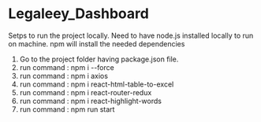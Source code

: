 # Legaleey_Dashboard

Setps to run the project locally. Need to have node.js installed locally to run on machine. npm will install the needed dependencies

1. Go to the project folder having package.json file.
2. run command : npm i --force
3. run command : npm i axios
4. run command : npm i react-html-table-to-excel
5. run command : npm i react-router-redux 
6. run command : npm i react-highlight-words
7. run command : npm run start

